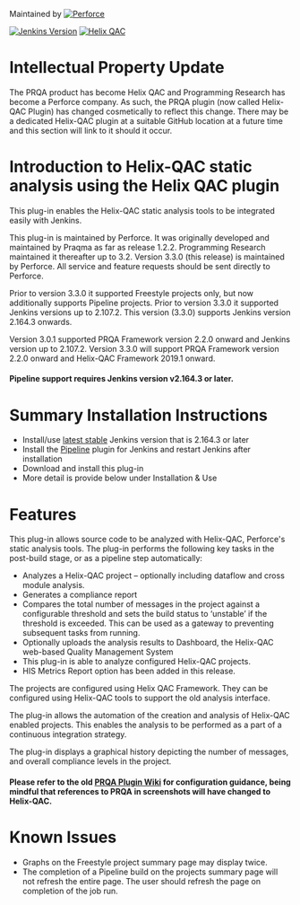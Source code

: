 
Maintained by
 [![Perforce](https://www.perforce.com/themes/custom/themekit/logo.svg)](https://www.perforce.com)

 [![Jenkins Version](https://img.shields.io/badge/Jenkins-2.164.3%2B-green.svg)](https://jenkins.io/download/) [![Helix QAC](https://img.shields.io/badge/Helix%20QAC-2.2.0%2B-green.svg)](https://www.perforce.com/products/helix-qac)

# Intellectual Property Update

The PRQA product has become Helix QAC and Programming Research has become a Perforce company. As such, the PRQA plugin (now called Helix-QAC Plugin) has changed cosmetically to reflect this change. There may be a dedicated Helix-QAC plugin at a suitable GitHub location at a future time and this section will link to it should it occur.

# Introduction to Helix-QAC static analysis using the Helix QAC plugin

This plug-in enables the Helix-QAC static analysis tools to be integrated easily with Jenkins.

This plug-in is maintained by Perforce. It was originally developed and maintained by Praqma as far as release 1.2.2. Programming Research maintained it thereafter up to 3.2.
Version 3.3.0 (this release) is maintained by Perforce. All service and feature requests should be sent directly to Perforce.

Prior to version 3.3.0 it supported Freestyle projects only, but now additionally supports Pipeline projects. Prior to version 3.3.0 it supported Jenkins versions up to 2.107.2. This version (3.3.0) supports Jenkins version 2.164.3 onwards.

Version 3.0.1 supported PRQA Framework version 2.2.0 onward and Jenkins version up to 2.107.2.
Version 3.3.0 will support PRQA Framework version 2.2.0 onward and Helix-QAC Framework 2019.1 onward.

#### Pipeline support requires Jenkins version v2.164.3 or later.

# Summary Installation Instructions
* Install/use [latest stable](https://www.jenkins.io/download/) Jenkins version that is 2.164.3 or later
* Install the [Pipeline](https://plugins.jenkins.io/workflow-aggregator/) plugin for Jenkins and restart Jenkins after installation
* Download and install this plug-in
* More detail is provide below under Installation & Use

# Features

This plug-in allows source code to be analyzed with Helix-QAC, Perforce's static analysis tools. The plug-in performs the following key tasks in the post-build stage, or as a pipeline step automatically:

* Analyzes a Helix-QAC project – optionally including dataflow and cross module analysis.
* Generates a compliance report
* Compares the total number of messages in the project against a configurable threshold and sets the build status to ‘unstable’ if the threshold is exceeded. This can be used as a gateway to preventing subsequent tasks from running.
* Optionally uploads the analysis results to Dashboard, the Helix-QAC web-based Quality Management System
* This plug-in is able to analyze configured Helix-QAC projects.
* HIS Metrics Report option has been added in this release.

The projects are configured using Helix QAC Framework. They can be configured using Helix-QAC tools to support the old analysis interface.

The plug-in allows the automation of the creation and analysis of Helix-QAC enabled projects. This enables the analysis to be performed as a part of a continuous integration strategy.

The plug-in displays a graphical history depicting the number of messages, and overall compliance levels in the project.

#### Please refer to the old [PRQA Plugin Wiki](https://wiki.jenkins.io/display/JENKINS/PRQA+Plugin) for configuration guidance, being mindful that references to PRQA in screenshots will have changed to Helix-QAC.

# Known Issues
* Graphs on the Freestyle project summary page may display twice.
* The completion of a Pipeline build on the projects summary page will not refresh the entire page. The user should refresh the page on completion of the job run.